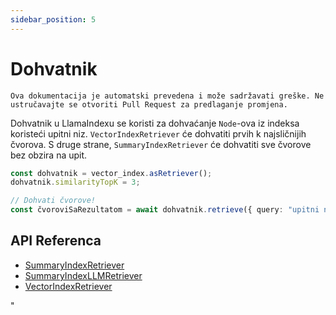 ```yaml
---
sidebar_position: 5
---
```


# Dohvatnik

`Ova dokumentacija je automatski prevedena i može sadržavati greške. Ne ustručavajte se otvoriti Pull Request za predlaganje promjena.`

Dohvatnik u LlamaIndexu se koristi za dohvaćanje `Node`-ova iz indeksa koristeći upitni niz. `VectorIndexRetriever` će dohvatiti prvih k najsličnijih čvorova. S druge strane, `SummaryIndexRetriever` će dohvatiti sve čvorove bez obzira na upit.

```typescript
const dohvatnik = vector_index.asRetriever();
dohvatnik.similarityTopK = 3;

// Dohvati čvorove!
const čvoroviSaRezultatom = await dohvatnik.retrieve({ query: "upitni niz" });
```

## API Referenca

- [SummaryIndexRetriever](../../api/classes/SummaryIndexRetriever.md)
- [SummaryIndexLLMRetriever](../../api/classes/SummaryIndexLLMRetriever.md)
- [VectorIndexRetriever](../../api/classes/VectorIndexRetriever.md)

"
